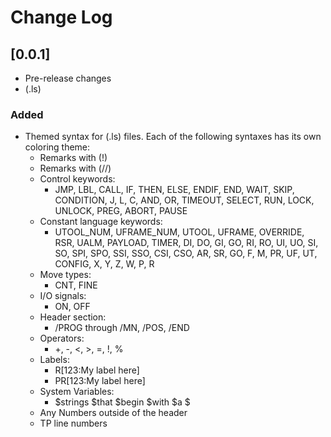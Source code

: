 # Change Log

## [0.0.1]

- Pre-release changes
- (.ls)

### Added
- Themed syntax for (.ls) files. Each of the following syntaxes has its own coloring theme:
  - Remarks with (!)
  - Remarks with (//)
  - Control keywords:
    - JMP, LBL, CALL, IF, THEN, ELSE, ENDIF, END, WAIT, SKIP, CONDITION, J, L, C, AND, OR, TIMEOUT, SELECT, RUN, LOCK, UNLOCK, PREG, ABORT, PAUSE
  - Constant language keywords:
    - UTOOL_NUM, UFRAME_NUM, UTOOL, UFRAME, OVERRIDE, RSR, UALM, PAYLOAD, TIMER, DI, DO, GI, GO, RI, RO, UI, UO, SI, SO, SPI, SPO, SSI, SSO, CSI, CSO, AR, SR, GO, F, M, PR, UF, UT, CONFIG, X, Y, Z, W, P, R
  - Move types:
    - CNT, FINE
  - I/O signals:
    - ON, OFF
  - Header section:
    - /PROG through /MN, /POS, /END
  - Operators:
    - +, -, <, >, =, !, %
  - Labels:
    - R[123:My label here]
    - PR[123:My label here]
  - System Variables:
    - $strings $that $begin $with $a $
  - Any Numbers outside of the header
  - TP line numbers